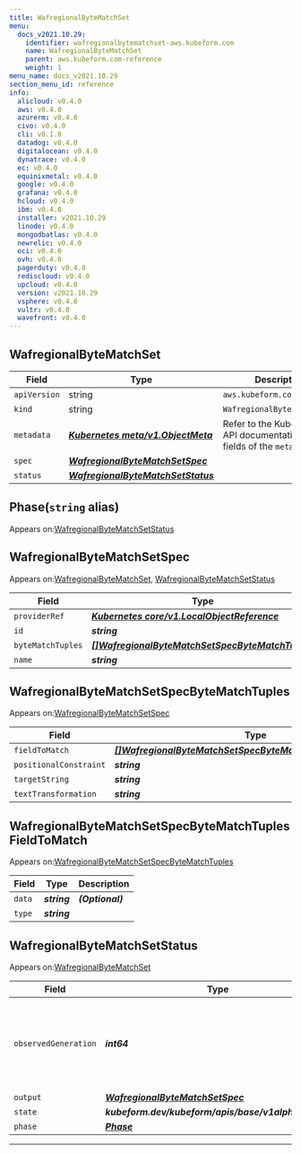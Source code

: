 ```yaml
---
title: WafregionalByteMatchSet
menu:
  docs_v2021.10.29:
    identifier: wafregionalbytematchset-aws.kubeform.com
    name: WafregionalByteMatchSet
    parent: aws.kubeform.com-reference
    weight: 1
menu_name: docs_v2021.10.29
section_menu_id: reference
info:
  alicloud: v0.4.0
  aws: v0.4.0
  azurerm: v0.4.0
  civo: v0.4.0
  cli: v0.1.0
  datadog: v0.4.0
  digitalocean: v0.4.0
  dynatrace: v0.4.0
  ec: v0.4.0
  equinixmetal: v0.4.0
  google: v0.4.0
  grafana: v0.4.0
  hcloud: v0.4.0
  ibm: v0.4.0
  installer: v2021.10.29
  linode: v0.4.0
  mongodbatlas: v0.4.0
  newrelic: v0.4.0
  oci: v0.4.0
  ovh: v0.4.0
  pagerduty: v0.4.0
  rediscloud: v0.4.0
  upcloud: v0.4.0
  version: v2021.10.29
  vsphere: v0.4.0
  vultr: v0.4.0
  wavefront: v0.4.0
---
```


## WafregionalByteMatchSet
| Field | Type | Description |
| ------ | ----- | ----------- |
| `apiVersion` | string | `aws.kubeform.com/v1alpha1` |
|    `kind` | string | `WafregionalByteMatchSet` |
| `metadata` | ***[Kubernetes meta/v1.ObjectMeta](https://v1-18.docs.kubernetes.io/docs/reference/generated/kubernetes-api/v1.18/#objectmeta-v1-meta)***|Refer to the Kubernetes API documentation for the fields of the `metadata` field.|
| `spec` | ***[WafregionalByteMatchSetSpec](#wafregionalbytematchsetspec)***||
| `status` | ***[WafregionalByteMatchSetStatus](#wafregionalbytematchsetstatus)***||
## Phase(`string` alias)

Appears on:[WafregionalByteMatchSetStatus](#wafregionalbytematchsetstatus)

## WafregionalByteMatchSetSpec

Appears on:[WafregionalByteMatchSet](#wafregionalbytematchset), [WafregionalByteMatchSetStatus](#wafregionalbytematchsetstatus)

| Field | Type | Description |
| ------ | ----- | ----------- |
| `providerRef` | ***[Kubernetes core/v1.LocalObjectReference](https://v1-18.docs.kubernetes.io/docs/reference/generated/kubernetes-api/v1.18/#localobjectreference-v1-core)***||
| `id` | ***string***||
| `byteMatchTuples` | ***[[]WafregionalByteMatchSetSpecByteMatchTuples](#wafregionalbytematchsetspecbytematchtuples)***| ***(Optional)*** |
| `name` | ***string***||
## WafregionalByteMatchSetSpecByteMatchTuples

Appears on:[WafregionalByteMatchSetSpec](#wafregionalbytematchsetspec)

| Field | Type | Description |
| ------ | ----- | ----------- |
| `fieldToMatch` | ***[[]WafregionalByteMatchSetSpecByteMatchTuplesFieldToMatch](#wafregionalbytematchsetspecbytematchtuplesfieldtomatch)***||
| `positionalConstraint` | ***string***||
| `targetString` | ***string***| ***(Optional)*** |
| `textTransformation` | ***string***||
## WafregionalByteMatchSetSpecByteMatchTuplesFieldToMatch

Appears on:[WafregionalByteMatchSetSpecByteMatchTuples](#wafregionalbytematchsetspecbytematchtuples)

| Field | Type | Description |
| ------ | ----- | ----------- |
| `data` | ***string***| ***(Optional)*** |
| `type` | ***string***||
## WafregionalByteMatchSetStatus

Appears on:[WafregionalByteMatchSet](#wafregionalbytematchset)

| Field | Type | Description |
| ------ | ----- | ----------- |
| `observedGeneration` | ***int64***| ***(Optional)*** Resource generation, which is updated on mutation by the API Server.|
| `output` | ***[WafregionalByteMatchSetSpec](#wafregionalbytematchsetspec)***| ***(Optional)*** |
| `state` | ***kubeform.dev/kubeform/apis/base/v1alpha1.State***| ***(Optional)*** |
| `phase` | ***[Phase](#phase)***| ***(Optional)*** |
---
